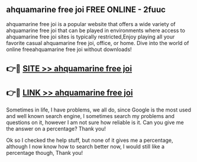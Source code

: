 ## ahquamarine free joi FREE ONLINE - 2fuuc

ahquamarine free joi is a popular website that offers a wide variety of ahquamarine free joi that can be played in environments where access to ahquamarine free joi sites is typically restricted,Enjoy playing all your favorite casual ahquamarine free joi, office, or home. Dive into the world of online freeahquamarine free joi without downloads!

## 👉🔴 [SITE >> ahquamarine free joi](http://news.freeplayer.one?title=ahquamarine_free_joi&ref=FRRE)

## 👉🔴 [LINK >> ahquamarine free joi](http://news.freeplayer.one?title=ahquamarine_free_joi&ref=FREE)

Sometimes in life, I have problems, we all do, since Google is the most used and well known search engine, I sometimes search my problems and questions on it, however I am not sure how reliable is it. Can you give me the answer on a percentage? Thank you!

Ok so I checked the help stuff, but none of it gives me a percentage, although I now know how to search better now, I would still like a percentage though, Thank you!